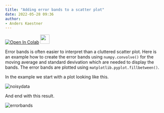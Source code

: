 ```yaml
---
title: "Adding error bands to a scatter plot"
date: 2022-05-28 09:36
author:
- Anders Kaestner
---
```


[![Open In Colab](https://colab.research.google.com/assets/colab-badge.svg)](https://colab.research.google.com/github/neutronimaging/coding-recipes/blob/main/python/ErrorBands.ipynb) <a href="[https://github.com/ImagingLectures/Quantitative-Big-Imaging-2022/blob/main/Lectures/Lecture-02/02-Datasets.ipynb](https://github.com/neutronimaging/coding-recipes/blob/main/python/ErrorBands.ipynb)"><img src="https://upload.wikimedia.org/wikipedia/commons/3/38/Jupyter_logo.svg" height="30px"/></a>

Error bands is often easier to interpret than a cluttered scatter plot. Here is an example how to create the error bands using ```numpy.convolve()``` for the moving average and standard devivation which are needed to display the bands. The error bands are plotted using ```matplotlib.pyplot.fillbetween()```.

In the example we start with a plot looking like this. 

![noisydata](https://user-images.githubusercontent.com/11174364/170815792-8fb6e086-6d93-4b22-93f2-56d9ae58fee4.png)

And end with this result. 

![errorbands](https://user-images.githubusercontent.com/11174364/170815793-82a2d55e-dc7e-4e1c-839a-8340fff51d0b.png)



